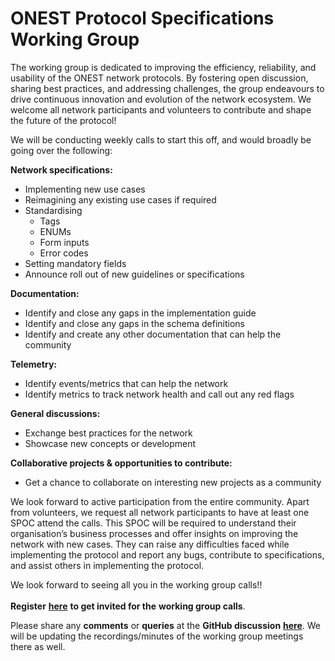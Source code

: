 # ONEST Protocol Specifications Working Group

The working group is dedicated to improving the efficiency, reliability, and usability of the ONEST network protocols. By fostering open discussion, sharing best practices, and addressing challenges, the group endeavours to drive continuous innovation and evolution of the network ecosystem. We welcome all network participants and volunteers to contribute and shape the future of the protocol!

We will be conducting weekly calls to start this off, and would broadly be going over the following:

**Network specifications:**

* Implementing new use cases
* Reimagining any existing use cases if required
* Standardising
  * Tags
  * ENUMs
  * Form inputs
  * Error codes
* Setting mandatory fields
* Announce roll out of new guidelines or specifications

**Documentation:**

* Identify and close any gaps in the implementation guide
* Identify and close any gaps in the schema definitions
* Identify and create any other documentation that can help the community

**Telemetry:**

* Identify events/metrics that can help the network
* Identify metrics to track network health and call out any red flags

**General discussions:**

* Exchange best practices for the network
* Showcase new concepts or development

**Collaborative projects & opportunities to contribute:**

* Get a chance to collaborate on interesting new projects as a community

We look forward to active participation from the entire community. Apart from volunteers, we request all network participants to have at least one SPOC attend the calls. This SPOC will be required to understand their organisation’s business processes and offer insights on improving the network with new cases. They can raise any difficulties faced while implementing the protocol and report any bugs, contribute to specifications, and assist others in implementing the protocol.

We look forward to seeing all you in the working group calls!!\
\
**Register** [**here**](https://ekstep-org.zoom.us/meeting/register/tZYtcumopjkoGd3uS5tZU3PLxQnlW-wXtJ4x) **to get invited for the** **working group calls**.

Please share any **comments** or **queries** at the **GitHub discussion** [**here**](https://github.com/orgs/ONEST-Network/discussions/categories/protocol-specifications). We will be updating the recordings/minutes of the working group meetings there as well.
